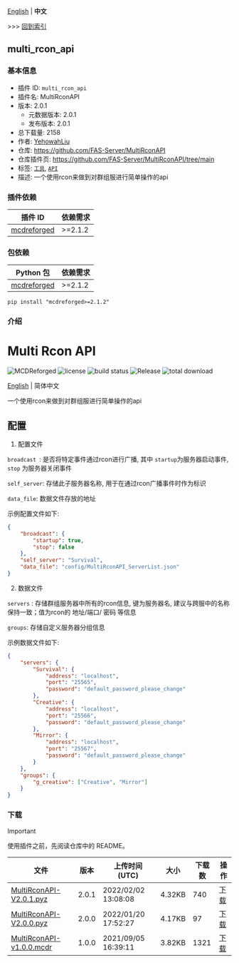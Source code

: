 [English](readme.md) | **中文**

\>\>\> [回到索引](/readme-zh_cn.md)

## multi_rcon_api

### 基本信息

- 插件 ID: `multi_rcon_api`
- 插件名: MultiRconAPI
- 版本: 2.0.1
  - 元数据版本: 2.0.1
  - 发布版本: 2.0.1
- 总下载量: 2158
- 作者: [YehowahLiu](https://github.com/YehowahLiu)
- 仓库: https://github.com/FAS-Server/MultiRconAPI
- 仓库插件页: https://github.com/FAS-Server/MultiRconAPI/tree/main
- 标签: [`工具`](/labels/tool/readme-zh_cn.md), [`API`](/labels/api/readme-zh_cn.md)
- 描述: 一个使用rcon来做到对群组服进行简单操作的api

### 插件依赖

| 插件 ID | 依赖需求 |
| --- | --- |
| [mcdreforged](https://github.com/Fallen-Breath/MCDReforged) | \>=2.1.2 |

### 包依赖

| Python 包 | 依赖需求 |
| --- | --- |
| [mcdreforged](https://pypi.org/project/mcdreforged) | \>=2.1.2 |

```
pip install "mcdreforged>=2.1.2"
```

### 介绍

# Multi Rcon API

![MCDReforged](https://img.shields.io/badge/dynamic/json?label=MCDReforged&query=dependencies.mcdreforged&url=https%3A%2F%2Fraw.githubusercontent.com%2FFAS-Server%2FMultiRconAPI%2Fmaster%2Fmcdreforged.plugin.json&style=plastic) ![license](https://img.shields.io/github/license/FAS-Server/MultiRconAPI?style=plastic) ![build status](https://img.shields.io/github/workflow/status/FAS-Server/MultiRconAPI/CI%20for%20MCDR%20Plugin?label=build&style=plastic) ![Release](https://img.shields.io/github/v/release/FAS-Server/MultiRconAPI?style=plastic) ![total download](https://img.shields.io/github/downloads/FAS-Server/MultiRconAPI/total?label=total%20download&style=plastic)

[English](https://github.com/FAS-Server/MultiRconAPI/tree/main/README_EN.md) | 简体中文

一个使用rcon来做到对群组服进行简单操作的api

## 配置

1. 配置文件

`broadcast `: 是否将特定事件通过rcon进行广播, 其中 `startup`为服务器启动事件,  `stop` 为服务器关闭事件

`self_server`: 存储此子服务器名称, 用于在通过rcon广播事件时作为标识

`data_file`: 数据文件存放的地址

示例配置文件如下:

```json
{
    "broadcast": {
        "startup": true,
        "stop": false
    },
    "self_server": "Survival",
    "data_file": "config/MultiRconAPI_ServerList.json"
}
```

2. 数据文件

`servers` : 存储群组服务器中所有的rcon信息, 键为服务器名, 建议与跨服中的名称保持一致；值为rcon的 地址/端口/ 密码 等信息

`groups`: 存储自定义服务器分组信息

示例数据文件如下:

```json
{
    "servers": {
        "Survival": {
            "address": "localhost",
            "port": "25565",
            "password": "default_password_please_change"
        },
        "Creative": {
            "address": "localhost",
            "port": "25566",
            "password": "default_password_please_change"
        },
        "Mirror": {
            "address": "localhost",
            "port": "25567",
            "password": "default_password_please_change"
        }
    },
    "groups": {
        "g_creative": ["Creative", "Mirror"]
    }
}
```

### 下载

> [!IMPORTANT]
> 使用插件之前，先阅读仓库中的 README。

| 文件 | 版本 | 上传时间 (UTC) | 大小 | 下载数 | 操作 |
| --- | --- | --- | --- | --- | --- |
| [MultiRconAPI-V2.0.1.pyz](https://github.com/FAS-Server/MultiRconAPI/releases/tag/v2.0.1) | 2.0.1 | 2022/02/02 13:08:08 | 4.32KB | 740 | [下载](https://github.com/FAS-Server/MultiRconAPI/releases/download/v2.0.1/MultiRconAPI-V2.0.1.pyz) |
| [MultiRconAPI-V2.0.0.pyz](https://github.com/FAS-Server/MultiRconAPI/releases/tag/v2.0.0) | 2.0.0 | 2022/01/20 17:52:27 | 4.17KB | 97 | [下载](https://github.com/FAS-Server/MultiRconAPI/releases/download/v2.0.0/MultiRconAPI-V2.0.0.pyz) |
| [MultiRconAPI-v1.0.0.mcdr](https://github.com/FAS-Server/MultiRconAPI/releases/tag/v1.0.0) | 1.0.0 | 2021/09/05 16:39:11 | 3.82KB | 1321 | [下载](https://github.com/FAS-Server/MultiRconAPI/releases/download/v1.0.0/MultiRconAPI-v1.0.0.mcdr) |

